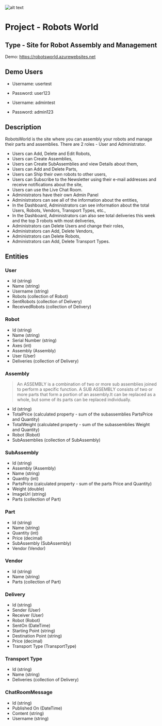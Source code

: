 ![alt text](https://previews.123rf.com/images/anatolir/anatolir1808/anatolir180810297/105975416-mechanical-robot-banner-flat-style.jpg)
# Project - Robots World

## Type - Site for Robot Assembly and Management

Demo: https://robotsworld.azurewebsites.net

## Demo Users
- Username: usertest
- Password: user123

- Username: admintest
- Password: admin123

## Description

RobotsWorld is the site where you can assembly your robots and manage their parts and assemblies.
There are 2 roles - User and Administrator.
- Users can Add, Delete and Edit Robots,
- Users can Create Assemblies,
- Users can Create SubAssemblies and view Details about them,
- Users can Add and Delete Parts,
- Users can Ship their own robots to other users,
- Users can Subscribe to the Newsletter using their e-mail addresses and receive notifications about the site,
- Users can use the Live Chat Room.
- Administrators have their own Admin Panel
- Administrators can see all of the information about the entities,
- In the Dashboard, Administrators can see information about the total Users, Robots, Vendors, Transport Types, etc.,
- In the Dashboard, Administrators can also see total deliveries this week and the top 3 robots with most deliveries,
- Administrators can Delete Users and change their roles,
- Administrators can Add, Delete Vendors,
- Administrators can Delete Robots,
- Administrators can Add, Delete Transport Types.

## Entities

### User
  - Id (string)
  - Name (string)
  - Username (string)
  - Robots (collection of Robot)
  - SentRobots (collection of Delivery)
  - ReceivedRobots (collection of Delivery)
### Robot
  - Id (string)
  - Name (string)
  - Serial Number (string)
  - Axes (int)
  - Assembly (Assembly)
  - User (User)
  - Deliveries (collection of Delivery)
### Assembly
> An ASSEMBLY is a combination of two or more sub assemblies joined to perform a specific function. A SUB ASSEMBLY consists of two or more parts that form a portion of an assembly.It can be replaced as a whole, but some of its parts can be replaced individually.
  - Id (string)
  - TotalPrice (calculated property - sum of the subassemblies PartsPrice and Quantity)
  - TotalWeight (calculated property - sum of the subassemblies Weight and Quantity)
  - Robot (Robot)
  - SubAssemblies (collection of SubAssembly)
### SubAssembly
  - Id (string)
  - Assembly (Assembly)
  - Name (string)
  - Quantity (int)
  - PartsPrice (calculated property - sum of the parts Price and Quantity)
  - Weight (double)
  - ImageUrl (string)
  - Parts (collection of Part)
### Part
  - Id (string)
  - Name (string)
  - Quantity (int)
  - Price (decimal)
  - SubAssembly (SubAssembly)
  - Vendor (Vendor)
### Vendor
  - Id (string)
  - Name (string)
  - Parts (collection of Part)
### Delivery
  - Id (string)
  - Sender (User)
  - Receiver (User)
  - Robot (Robot)
  - SentOn (DateTime)
  - Starting Point (string)
  - Destination Point (string)
  - Price (decimal)
  - Transport Type (TransportType)
### Transport Type
  - Id (string)
  - Name (string)
  - Deliveries (collection of Delivery)
### ChatRoomMessage
  - Id (string)
  - Published On (DateTime)
  - Content (string)
  - Username (string)
